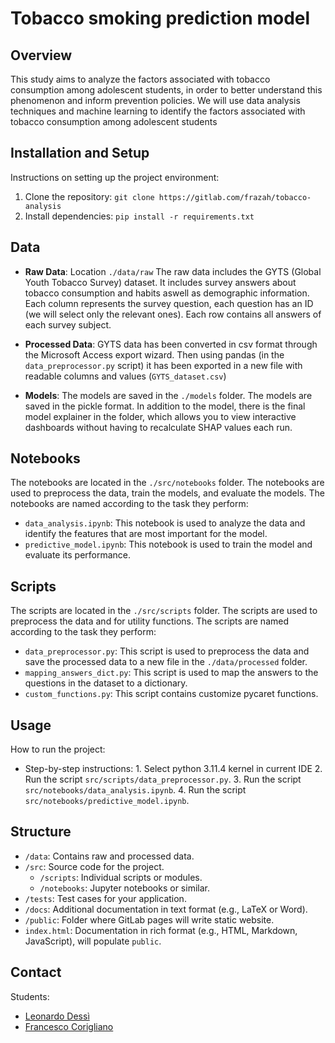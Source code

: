 # Tobacco smoking prediction model

## Overview

This study aims to analyze the factors associated with tobacco consumption among adolescent students, in order to better understand this phenomenon and inform prevention policies. We will use data analysis techniques and machine learning to identify the factors associated with tobacco consumption among adolescent students

## Installation and Setup

Instructions on setting up the project environment:

1. Clone the repository: `git clone https://gitlab.com/frazah/tobacco-analysis`
2. Install dependencies: `pip install -r requirements.txt`

## Data

- **Raw Data**: Location `./data/raw`
The raw data includes the GYTS (Global Youth Tobacco Survey) dataset.
It includes survey answers about tobacco consumption and habits aswell as demographic information.
Each column represents the survey question, each question has an ID (we will select only the relevant ones).
Each row contains all answers of each survey subject.

- **Processed Data**: GYTS data has been converted in csv format through the Microsoft Access export wizard.
Then using pandas (in the `data_preprocessor.py` script) it has been exported in a new file with readable columns and values (`GYTS_dataset.csv`)

- **Models**:
  The models are saved in the `./models` folder. The models are saved in the pickle format. In addition to the model, there is the final model explainer in the folder, which allows you to view interactive dashboards without having to recalculate SHAP values each run.

## Notebooks

The notebooks are located in the `./src/notebooks` folder. The notebooks are used to preprocess the data, train the models, and evaluate the models. The notebooks are named according to the task they perform:

- `data_analysis.ipynb`: This notebook is used to analyze the data and identify the features that are most important for the model.
- `predictive_model.ipynb`: This notebook is used to train the model and evaluate its performance.

## Scripts

The scripts are located in the `./src/scripts` folder. The scripts are used to preprocess the data and for utility functions. The scripts are named according to the task they perform:

- `data_preprocessor.py`: This script is used to preprocess the data and save the processed data to a new file in the `./data/processed` folder.
- `mapping_answers_dict.py`: This script is used to map the answers to the questions in the dataset to a dictionary.
- `custom_functions.py`: This script contains customize pycaret functions.

## Usage
How to run the project:

- Step-by-step instructions:
       1. Select python 3.11.4 kernel in current IDE
       2. Run the script `src/scripts/data_preprocessor.py`.
       3. Run the script `src/notebooks/data_analysis.ipynb`.
       4. Run the script `src/notebooks/predictive_model.ipynb`.

## Structure

- `/data`: Contains raw and processed data.
- `/src`: Source code for the project.
  - `/scripts`: Individual scripts or modules.
  - `/notebooks`: Jupyter notebooks or similar.
- `/tests`: Test cases for your application.
- `/docs`: Additional documentation in text format (e.g., LaTeX or Word).
- `/public`: Folder where GitLab pages will write static website. 
- `index.html`: Documentation in rich format (e.g., HTML, Markdown, JavaScript), will populate `public`.

## Contact

Students:
  - [Leonardo Dessì](mailto:leonardo.dessi@studio.unibo.it)
  - [Francesco Corigliano](mailto:francesco.coriglian2@studio.unibo.it)
